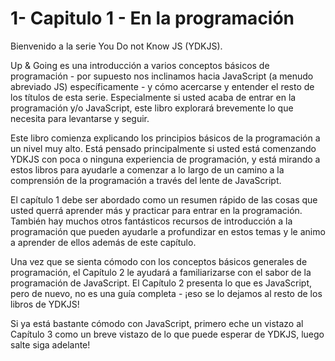 # 1- Capitulo 1 - En la programación

Bienvenido a la serie You Do not Know JS \(YDKJS\).

Up & Going es una introducción a varios conceptos básicos de programación - por supuesto nos inclinamos hacia JavaScript \(a menudo abreviado JS\) específicamente - y cómo acercarse y entender el resto de los títulos de esta serie. Especialmente si usted acaba de entrar en la programación y/o JavaScript, este libro explorará brevemente lo que necesita para levantarse y seguir.

Este libro comienza explicando los principios básicos de la programación a un nivel muy alto. Está pensado principalmente si usted está comenzando YDKJS con poca o ninguna experiencia de programación, y está mirando a estos libros para ayudarle a comenzar a lo largo de un camino a la comprensión de la programación a través del lente de JavaScript.

El capítulo 1 debe ser abordado como un resumen rápido de las cosas que usted querrá aprender más y practicar para entrar en la programación. También hay muchos otros fantásticos recursos de introducción a la programación que pueden ayudarle a profundizar en estos temas y le animo a aprender de ellos además de este capítulo.

Una vez que se sienta cómodo con los conceptos básicos generales de programación, el Capítulo 2 le ayudará a familiarizarse con el sabor de la programación de JavaScript. El Capítulo 2 presenta lo que es JavaScript, pero de nuevo, no es una guía completa - ¡eso se lo dejamos al resto de los libros de YDKJS!

Si ya está bastante cómodo con JavaScript, primero eche un vistazo al Capítulo 3 como un breve vistazo de lo que puede esperar de YDKJS, luego salte siga adelante!


